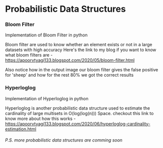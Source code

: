 # Probabilistic Data Structures

### Bloom Filter
Implementation of Bloom Filter in python

Bloom filter are used to know whether an element exists or not in a large datasets with high accuracy
Here's the link to my blog if you want to know what bloom filters are - https://apoorvtyagi133.blogspot.com/2020/05/bloom-filter.html

Also notice how in the output image our bloom filter gives the false positive for 'sheep' and how for the rest 80% we got the correct results


### Hyperloglog
Implementation of Hyperloglog in python

Hyperloglog is another probabilistic data structure used to estimate the cardinality of large multisets in O(log(log(n))) Space. 
checkout this link to know more about how this works - https://apoorvtyagi133.blogspot.com/2020/06/hyperloglog-cardinality-estimation.html



###### P.S. more probabilistic data structures are comming soon
